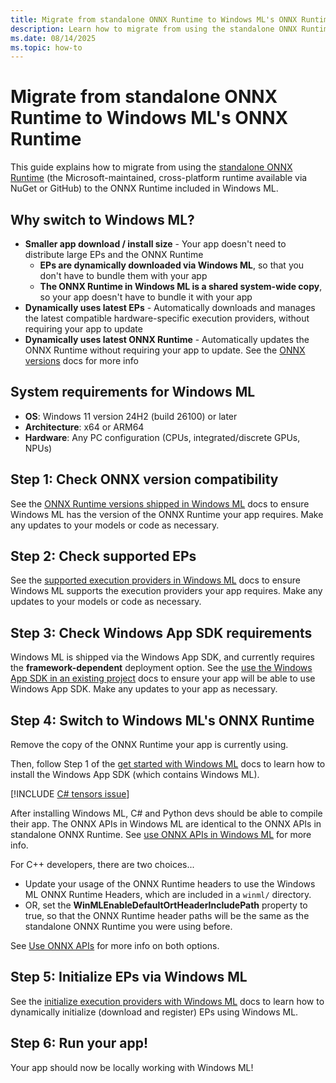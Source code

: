 ```yaml
---
title: Migrate from standalone ONNX Runtime to Windows ML's ONNX Runtime
description: Learn how to migrate from using the standalone ONNX Runtime to using the ONNX Runtime included in Windows Machine Learning (ML) for hardware-optimized inference.
ms.date: 08/14/2025
ms.topic: how-to
---
```


# Migrate from standalone ONNX Runtime to Windows ML's ONNX Runtime

This guide explains how to migrate from using the [standalone ONNX Runtime](https://onnxruntime.ai/docs/) (the Microsoft-maintained, cross-platform runtime available via NuGet or GitHub) to the ONNX Runtime included in Windows ML.

## Why switch to Windows ML?

- **Smaller app download / install size** - Your app doesn't need to distribute large EPs and the ONNX Runtime
  - **EPs are dynamically downloaded via Windows ML**, so that you don't have to bundle them with your app
  - **The ONNX Runtime in Windows ML is a shared system-wide copy**, so your app doesn't have to bundle it with your app
- **Dynamically uses latest EPs** - Automatically downloads and manages the latest compatible hardware-specific execution providers, without requiring your app to update
- **Dynamically uses latest ONNX Runtime** - Automatically updates the ONNX Runtime without requiring your app to update. See the [ONNX versions](./onnx-versions.md) docs for more info

## System requirements for Windows ML

- **OS**: Windows 11 version 24H2 (build 26100) or later
- **Architecture**: x64 or ARM64
- **Hardware**: Any PC configuration (CPUs, integrated/discrete GPUs, NPUs)

## Step 1: Check ONNX version compatibility

See the [ONNX Runtime versions shipped in Windows ML](./onnx-versions.md) docs to ensure Windows ML has the version of the ONNX Runtime your app requires. Make any updates to your models or code as necessary.

## Step 2: Check supported EPs

See the [supported execution providers in Windows ML](./supported-execution-providers.md) docs to ensure Windows ML supports the execution providers your app requires. Make any updates to your models or code as necessary.

## Step 3: Check Windows App SDK requirements

Windows ML is shipped via the Windows App SDK, and currently requires the **framework-dependent** deployment option. See the [use the Windows App SDK in an existing project](/windows/apps/windows-app-sdk/use-windows-app-sdk-in-existing-project) docs to ensure your app will be able to use Windows App SDK. Make any updates to your app as necessary.

## Step 4: Switch to Windows ML's ONNX Runtime

Remove the copy of the ONNX Runtime your app is currently using.

Then, follow Step 1 of the [get started with Windows ML](./get-started.md) docs to learn how to install the Windows App SDK (which contains Windows ML).

[!INCLUDE [C# tensors issue](./includes/csharp-tensors-issue.md)]

After installing Windows ML, C# and Python devs should be able to compile their app. The ONNX APIs in Windows ML are identical to the ONNX APIs in standalone ONNX Runtime. See [use ONNX APIs in Windows ML](./use-onnx-apis.md) for more info.

For C++ developers, there are two choices...

* Update your usage of the ONNX Runtime headers to use the Windows ML ONNX Runtime Headers, which are included in a `winml/` directory.
* OR, set the **WinMLEnableDefaultOrtHeaderIncludePath** property to true, so that the ONNX Runtime header paths will be the same as the standalone ONNX Runtime you were using before.

See [Use ONNX APIs](./use-onnx-apis.md) for more info on both options.

## Step 5: Initialize EPs via Windows ML

See the [initialize execution providers with Windows ML](./initialize-execution-providers.md) docs to learn how to dynamically initialize (download and register) EPs using Windows ML.

## Step 6: Run your app!

Your app should now be locally working with Windows ML!